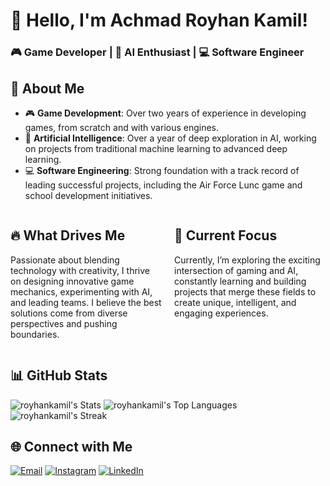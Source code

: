 # 👋 Hello, I'm Achmad Royhan Kamil!

### 🎮 Game Developer | 🤖 AI Enthusiast | 💻 Software Engineer

## 🌟 About Me

- 🎮 **Game Development**: Over two years of experience in developing games, from scratch and with various engines.
- 🤖 **Artificial Intelligence**: Over a year of deep exploration in AI, working on projects from traditional machine learning to advanced deep learning.
- 💻 **Software Engineering**: Strong foundation with a track record of leading successful projects, including the Air Force Lunc game and school development initiatives.

<div style="display: flex; justify-content: space-between;">
  <div style="flex: 1; margin-right: 10px;">
    
  ## 🔥 What Drives Me
  Passionate about blending technology with creativity, I thrive on designing innovative game mechanics, experimenting with AI, and leading teams. I believe the best solutions come from diverse perspectives and pushing boundaries.

  </div>
  
  <div style="flex: 1; margin-left: 10px">
    
  ## 🎯 Current Focus
  Currently, I’m exploring the exciting intersection of gaming and AI, constantly learning and building projects that merge these fields to create unique, intelligent, and engaging experiences.

  </div>
</div>

## 📊 GitHub Stats

![royhankamil's Stats](https://github-readme-stats.vercel.app/api?username=royhankamil&theme=vue-dark&show_icons=true&hide_border=true&count_private=true)
![royhankamil's Top Languages](https://github-readme-stats.vercel.app/api/top-langs/?username=royhankamil&theme=vue-dark&show_icons=true&hide_border=true&layout=compact)
![royhankamil's Streak](https://github-readme-streak-stats.herokuapp.com/?user=royhankamil&theme=vue-dark&hide_border=true)

## 🌐 Connect with Me

[![Email](https://img.shields.io/badge/Email-D14836?style=for-the-badge&logo=gmail&logoColor=white)](mailto:royhan1125@gmail.com)
[![Instagram](https://img.shields.io/badge/Instagram-E4405F?style=for-the-badge&logo=instagram&logoColor=white)](https://www.instagram.com/aroyyyka/)
[![LinkedIn](https://img.shields.io/badge/LinkedIn-0077B5?style=for-the-badge&logo=linkedin&logoColor=white)](https://www.linkedin.com/in/achmad-royhan-kamil/)
